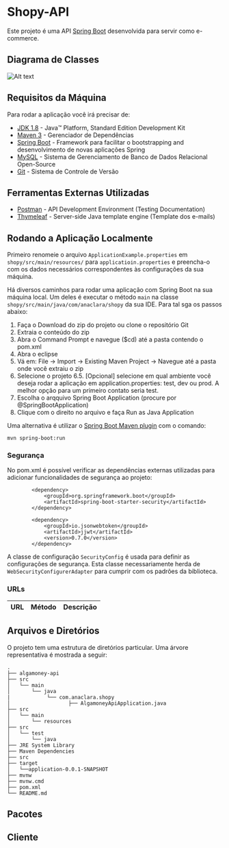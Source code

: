 # Shopy-API

Este projeto é uma API [Spring Boot](http://projects.spring.io/spring-boot/) desenvolvida para servir como e-commerce.

## Diagrama de Classes


![Alt text](https://user-images.githubusercontent.com/28203278/83186379-d42dcf80-a102-11ea-8d44-cc34ab39b514.png)


## Requisitos da Máquina

Para rodar a aplicação você irá precisar de:

*   [JDK 1.8](http://www.oracle.com/technetwork/java/javase/downloads/jdk8-downloads-2133151.html) - Java™ Platform, Standard Edition Development Kit 
*   [Maven 3](https://maven.apache.org) - Gerenciador de Dependências
*   [Spring Boot](https://spring.io/projects/spring-boot) - Framework para facilitar o bootstrapping and desenvolvimento de novas aplicações Spring 
*   [MySQL](https://www.mysql.com/) - Sistema de Gerenciamento de Banco de Dados Relacional Open-Source 
*   [Git](https://git-scm.com/) - Sistema de Controle de Versão


## Ferramentas Externas Utilizadas

* [Postman](https://www.getpostman.com/) - API Development Environment (Testing Documentation)
* [Thymeleaf](https://www.thymeleaf.org/) - Server-side Java template engine (Template dos e-mails)


## Rodando a Aplicação Localmente

Primeiro renomeie o arquivo `ApplicationExample.properties` em `shopy/src/main/resources/`  para `applicatioin.properties` e preencha-o com os dados necessários correspondentes às configurações da sua máquina. 

Há diversos caminhos para rodar uma aplicação com Spring Boot na sua máquina local. Um deles é executar o método `main` na classe `shopy/src/main/java/com/anaclara/shopy` da sua IDE. Para tal sga os passos abaixo:
1. Faça o Download do zip do projeto ou clone o repositório Git
2. Extraia o conteúdo do zip
3. Abra o Command Prompt e navegue ($cd) até a pasta contendo o pom.xml
4. Abra o eclipse
5. Vá em: File -> Import -> Existing Maven Project -> Navegue até a pasta onde você extraiu o zip
6. Selecione o projeto
6.5. [Opcional] selecione em qual ambiente você deseja rodar a aplicação em application.properties: test, dev ou prod. A melhor opção para um primeiro contato seria test.
7. Escolha o arqquivo Spring Boot Application (procure por @SpringBootApplication)
8. Clique com o direito no arquivo e faça Run as Java Application

Uma alternativa é utilizar o [Spring Boot Maven plugin](https://docs.spring.io/spring-boot/docs/current/reference/html/build-tool-plugins-maven-plugin.html) com o comando:

```shell
mvn spring-boot:run
```

### Segurança

No pom.xml é possível verificar as dependências externas utilizadas para adicionar funcionalidades de segurança ao projeto: 

```
		<dependency>
			<groupId>org.springframework.boot</groupId>
			<artifactId>spring-boot-starter-security</artifactId>
		</dependency>

		<dependency>
			<groupId>io.jsonwebtoken</groupId>
			<artifactId>jjwt</artifactId>
			<version>0.7.0</version>
		</dependency>
```
A classe de configuração `SecurityConfig` é usada para definir as configurações de segurança. Esta classe necessariamente herda de `WebSecurityConfigurerAdapter` para cumprir com os padrões da biblioteca.


### URLs

|  URL |  Método | Descrição |
|----------|--------------|--------------|



## Arquivos e Diretórios

O projeto tem uma estrutura de diretórios particular. Uma árvore representativa é mostrada a seguir:

```
.
├── algamoney-api
├── src
│   └── main
│       └── java
|            └── com.anaclara.shopy
│                   ├── AlgamoneyApiApplication.java
├── src
│   └── main
│       └── resources
├── src
│   └── test
│       └── java
├── JRE System Library
├── Maven Dependencies
├── src
├── target
│   └──application-0.0.1-SNAPSHOT
├── mvnw
├── mvnw.cmd
├── pom.xml
└── README.md
```

## Pacotes



## Cliente


